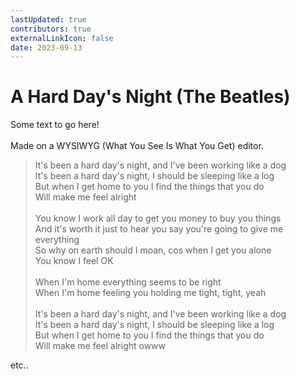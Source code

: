 ```yaml
---
lastUpdated: true
contributors: true
externalLinkIcon: false
date: 2023-09-13
---
```

# A Hard Day's Night (The Beatles)

Some text to go here!\
\
Made on a WYSIWYG (What You See Is What You Get) editor.

> It's been a hard day's night, and I've been working like a dog\
> It's been a hard day's night, I should be sleeping like a log\
> But when I get home to you I find the things that you do\
> Will make me feel alright\
> \
> You know I work all day to get you money to buy you things\
> And it's worth it just to hear you say you're going to give me everything\
> So why on earth should I moan, cos when I get you alone\
> You know I feel OK\
> \
> When I'm home everything seems to be right\
> When I'm home feeling you holding me tight, tight, yeah\
> \
> It's been a hard day's night, and I've been working like a dog\
> It's been a hard day's night, I should be sleeping like a log\
> But when I get home to you I find the things that you do\
> Will make me feel alright owww

etc..
